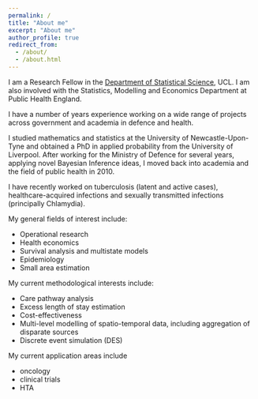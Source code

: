 ```yaml
---
permalink: /
title: "About me"
excerpt: "About me"
author_profile: true
redirect_from: 
  - /about/
  - /about.html
---
```


I am a Research Fellow in the [Department of Statistical Science](https://www.ucl.ac.uk/statistics/), UCL. I am also involved with the Statistics, Modelling and Economics Department at Public Health England.

I have a number of years experience working on a wide range of projects across government and academia in defence and health.

I studied mathematics and statistics at the University of Newcastle-Upon-Tyne and obtained a PhD in applied probability from the University of Liverpool. After working for the Ministry of Defence for several years, applying novel Bayesian Inference ideas, I moved back into academia and the field of public health in 2010.

I have recently worked on tuberculosis (latent and active cases), healthcare-acquired infections and sexually transmitted infections (principally Chlamydia).

My general fields of interest include:

* Operational research
* Health economics
* Survival analysis and multistate models
* Epidemiology
* Small area estimation

My current methodological interests include:

* Care pathway analysis
* Excess length of stay estimation
* Cost-effectiveness
* Multi-level modelling of spatio-temporal data, including aggregation of disparate sources
* Discrete event simulation (DES)


My current application areas include
* oncology
* clinical trials
* HTA
